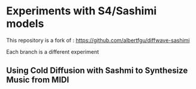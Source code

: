 # Experiments with S4/Sashimi models

This repository is a fork of : https://github.com/albertfgu/diffwave-sashimi

Each branch is a different experiment

## Using Cold Diffusion with Sashmi to Synthesize Music from MIDI


